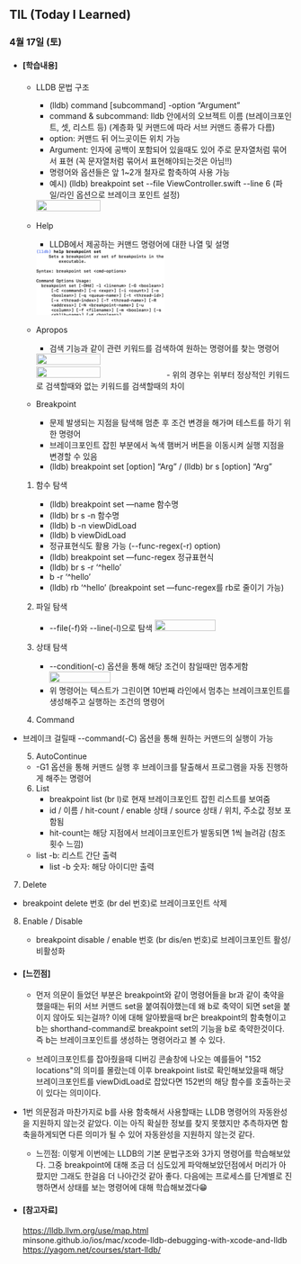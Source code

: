 ## TIL (Today I Learned)

### 4월 17일 (토)

- #### [학습내용]
  - LLDB 문법 구조
    - (lldb) command [subcommand] -option “Argument”
    - command & subcommand: lldb 안에서의 오브젝트 이름 (브레이크포인트, 셋, 리스트 등)  (계층화 및 커맨드에 따라 서브 커맨드 종류가 다름)
    - option: 커맨드 뒤 어느곳이든 위치 가능
    - Argument: 인자에 공백이 포함되어 있을때도 있어 주로 문자열처럼 묶어서 표현 (꼭 문자열처럼 묶어서 표현해야되는것은 아님!!)
    - 명령어와 옵션들은 앞 1~2개 철자로 함축하여 사용 가능
    - 예시) (lldb) breakpoint set --file ViewController.swift --line 6 (파일/라인 옵션으로 브레이크 포인트 설정)
    <img src = "https://github.com/GREENOVER/Today-I-Learned/blob/master/Image/llbd_1.png" width="50%" height="50%">

  
  - Help
    - LLDB에서 제공하는 커맨드 명령어에 대한 나열 및 설명
    <img src = "https://github.com/GREENOVER/Today-I-Learned/blob/master/Image/llbd_2.png" width="50%" height="50%">

  - Apropos
    - 검색 기능과 같이 관련 키워드를 검색하여 원하는 명령어를 찾는 명령어
    <img src = "https://github.com/GREENOVER/Today-I-Learned/blob/master/Image/llbd_3.png" width="50%" height="50%">
    <img src = "https://github.com/GREENOVER/Today-I-Learned/blob/master/Image/llbd_4.png" width="50%" height="50%">
    - 위의 경우는 위부터 정상적인 키워드로 검색할때와 없는 키워드를 검색할때의 차이

  - Breakpoint
    - 문제 발생되는 지점을 탐색해 멈춘 후 조건 변경을 해가며 테스트를 하기 위한 명령어
    - 브레이크포인트 잡힌 부분에서 녹색 햄버거 버튼을 이동시켜 실행 지점을 변경할 수 있음
    - (lldb) breakpoint set [option] “Arg” / (lldb) br s [option] “Arg”    
  1. 함수 탐색
      - (lldb) breakpoint set —name 함수명
      - (lldb) br s -n 함수명
      - (lldb) b -n viewDidLoad
      - (lldb) b viewDidLoad 
      - 정규표현식도 활용 가능 (--func-regex(-r) option)
      - (lldb) breakpoint set —func-regex 정규표현식
      - (lldb) br s -r ‘^hello’
      - b -r ‘^hello’
      - (lldb) rb ‘^hello’ (breakpoint set —func-regex를 rb로 줄이기 가능)
  2. 파일 탐색
      - --file(-f)와 --line(-l)으로 탐색
        <img src = "https://github.com/GREENOVER/Today-I-Learned/blob/master/Image/llbd_5.png" width="50%" height="50%">
  3. 상태 탐색
      - --condition(-c) 옵션을 통해 해당 조건이 참일때만 멈추게함 
        <img src = "https://github.com/GREENOVER/Today-I-Learned/blob/master/Image/llbd_6.png" width="50%" height="50%">
      - 위 명령어는 텍스트가 그린이면 10번째 라인에서 멈추는 브레이크포인트를 생성해주고 실행하는 조건의 명령어

  4. Command
      
- 브레이크 걸릴때 --command(-C) 옵션을 통해 원하는 커맨드의 실행이 가능
      
  5. AutoContinue
    
  - -G1 옵션을 통해 커맨드 실행 후 브레이크를 탈출해서 프로그램을 자동 진행하게 해주는 명령어
      
  6. List
      - breakpoint list (br l)로 현재 브레이크포인트 잡힌 리스트를 보여줌
      - id / 이름 / hit-count / enable 상태 / source 상태 / 위치, 주소값 정보 포함됨
      - hit-count는 해당 지점에서 브레이크포인트가 발동되면 1씩 늘려감 (참조횟수 느낌)
    - list -b: 리스트 간단 출력
      - list -b 숫자: 해당 아이디만 출력
  
7. Delete
      
  - breakpoint delete 번호 (br del 번호)로 브레이크포인트 삭제
    
  8. Enable / Disable
      
      - breakpoint disable / enable 번호 (br dis/en 번호)로 브레이크포인트 활성/비활성화
      
        
  
- #### [느낀점]
  - 먼저 의문이 들었던 부분은 breakpoint와 같이 명령어들을 br과 같이 축약을 했을때는 뒤의 서브 커맨드 set을 붙여줘야했는데 왜 b로 축약이 되면 set을 붙이지 않아도 되는걸까? 이에 대해 알아봤을때 br은 breakpoint의 함축형이고 b는 shorthand-command로 breakpoint set의 기능을 b로 축약한것이다. 즉 b는 브레이크포인트를 생성하는 명령어라고 볼 수 있다.
  
  - 브레이크포인트를 잡아줬을때 디버깅 콘솔창에 나오는 예를들어 "152 locations"의 의미를 몰랐는데 이후 breakpoint list로 확인해보았을때 해당 브레이크포인트를 viewDidLoad로 잡았다면 152번의 해당 함수를 호출하는곳이 있다는 의미이다.
  
- 1번 의문점과 마찬가지로 b를 사용 함축해서 사용할때는 LLDB 명령어의 자동완성을 지원하지 않는것 같았다. 이는 아직 확실한 정보를 찾지 못했지만 추측하자면 함축을하게되면 다른 의미가 될 수 있어 자동완성을 지원하지 않는것 같다.
  
  - 느낀점: 이렇게 이번에는 LLDB의 기본 문법구조와 3가지 명령어를 학습해보았다. 그중 breakpoint에 대해 조금 더 심도있게 파악해보았던점에서 머리가 아팠지만 그래도 한걸음 더 나아간것 같아 좋다. 다음에는 프로세스를 단계별로 진행하면서 상태를 보는 명령어에 대해 학습해보겠다😁
  
    
  
- #### [참고자료]
  https://lldb.llvm.org/use/map.html   
  minsone.github.io/ios/mac/xcode-lldb-debugging-with-xcode-and-lldb   
  https://yagom.net/courses/start-lldb/